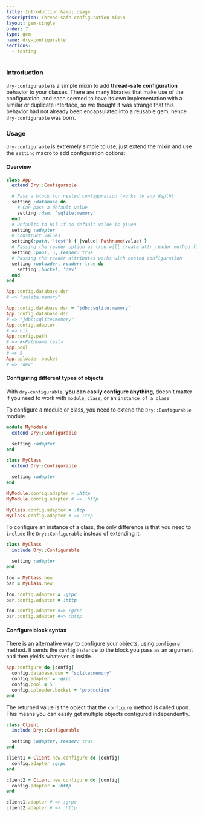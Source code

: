 ```yaml
---
title: Introduction &amp; Usage
description: Thread-safe configuration mixin
layout: gem-single
order: 7
type: gem
name: dry-configurable
sections:
  - testing
---
```


### Introduction

`dry-configurable` is a simple mixin to add **thread-safe configuration** behavior to your classes. There are many libraries that make use of the configuration, and each seemed to have its own implementation with a similar or duplicate interface, so we thought it was strange that this behavior had not already been encapsulated into a reusable gem, hence `dry-configurable` was born.

### Usage

`dry-configurable` is extremely simple to use, just extend the mixin and use the `setting` macro to add configuration options:

#### Overview

```ruby
class App
  extend Dry::Configurable

  # Pass a block for nested configuration (works to any depth)
  setting :database do
    # Can pass a default value
    setting :dsn, 'sqlite:memory'
  end
  # Defaults to nil if no default value is given
  setting :adapter
  # Construct values
  setting(:path, 'test') { |value| Pathname(value) }
  # Passing the reader option as true will create attr_reader method for the class
  setting :pool, 5, reader: true
  # Passing the reader attributes works with nested configuration
  setting :uploader, reader: true do
    setting :bucket, 'dev'
  end
end

App.config.database.dsn
# => "sqlite:memory"

App.config.database.dsn = 'jdbc:sqlite:memory'
App.config.database.dsn
# => "jdbc:sqlite:memory"
App.config.adapter
# => nil
App.config.path
# => #<Pathname:test>
App.pool
# => 5
App.uploader.bucket
# => 'dev'
```

#### Configuring different types of objects

With `dry-configurable`, **you can easily configure anything**, doesn't matter if you need to work with `module`, `class`, or an `instance of a class`

To configure a module or class, you need to extend the `Dry::Configurable` module.

```ruby
module MyModule
  extend Dry::Configurable

  setting :adapter
end

class MyClass
  extend Dry::Configurable

  setting :adapter
end

MyModule.config.adapter = :http
MyModule.config.adapter # => :http

MyClass.config.adapter = :tcp
MyClass.config.adapter # => :tcp
```

To configure an instance of a class, the only difference is that you need to `include` the `Dry::Configurable` instead of extending it.

```ruby
class MyClass
  include Dry::Configurable

  setting :adapter
end

foo = MyClass.new
bar = MyClass.new

foo.config.adapter = :grpc
bar.config.adapter = :http

foo.config.adapter #=> :grpc
bar.config.adapter #=> :http
```

#### Configure block syntax

There is an alternative way to configure your objects, using `configure` method. It sends the `config` instance to the block you pass as an argument and then yields whatever is inside.

```ruby
App.configure do |config|
  config.database.dsn = "sqlite:memory"
  config.adapter = :grpc
  config.pool = 5
  config.uploader.bucket = 'production'
end
```

The returned value is the object that the `configure` method is called upon. This means you can easily get multiple objects configured independently.

```ruby
class Client
  include Dry::Configurable

  setting :adapter, reader: true
end

client1 = Client.new.configure do |config|
  config.adapter :grpc
end

client2 = Client.new.configure do |config|
  config.adapter = :http
end

client1.adapter # => :grpc
client2.adapter # => :http
```
